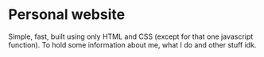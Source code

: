 # Personal website
Simple, fast, built using only HTML and CSS (except for that one javascript function). To hold some information about me, what I do and other stuff idk. 
